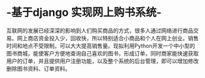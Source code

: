 # -基于django 实现网上购书系统-
互联网的发展已经深深的影响到人们购买商品的方式，很多人通过网络进行商品交易。网上商店资金投入少，回收快，所以特别适合小商品和个人在网上创业。销售时间和地点不受限制，可以大大提高销售量。现拟利用Python开发一个中小型的图书商城，能使客户方便地查询自己喜欢的图书，形成订单，同时商家能快速获取用户的订单，并且提供用户注册功能，以及整个系统的后台管理，即可以增加修改删除图书资料、订单资料。
